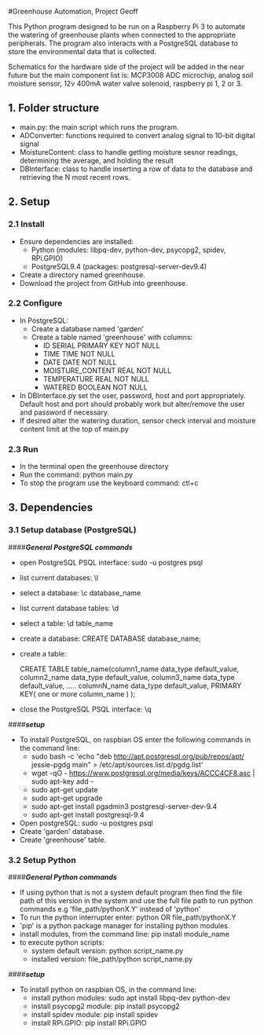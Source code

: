 #Greenhouse Automation, Project Geoff

This Python program designed to be run on a Raspberry Pi 3 to automate the watering of greenhouse plants when connected to the appropriate peripherals. The program also interacts with a PostgreSQL database to store the environmental data that is collected.

Schematics for the hardware side of the project will be added in the near future but the main component list is: MCP3008 ADC microchip, analog soil moisture sensor, 12v 400mA water valve solenoid, raspberry pi 1, 2 or 3.

## 1. Folder structure
- main.py: the main script which runs the program.
- ADConverter: functions required to convert analog signal to 10-bit digital signal
- MoistureContent: class to handle getting moisture sesnor readings, determining the average, and holding the result
- DBInterface: class to handle inserting a row of data to the database and retrieving the N most recent rows.


## 2. Setup
### 2.1 Install

- Ensure dependencies are installed:
	- Python (modules: libpq-dev, python-dev, psycopg2, spidev, RPi.GPIO)
	- PostgreSQL9.4 (packages: postgresql-server-dev9.4)
- Create a directory named greenhouse.
- Download the project from GitHub into greenhouse.

### 2.2 Configure

- In PostgreSQL:
	- Create a database named 'garden'
	- Create a table named 'greenhouse' with columns:
		- ID SERIAL PRIMARY KEY NOT NULL
		- TIME TIME NOT NULL
		- DATE DATE NOT NULL
		- MOISTURE_CONTENT REAL NOT NULL
		- TEMPERATURE REAL NOT NULL
		- WATERED BOOLEAN NOT NULL
- In DBInterface.py set the user, password, host and port appropriately. Default host and port should probably work but alter/remove the user and password if necessary.
- If desired alter the watering duration, sensor check interval and moisture content limit at the top of main.py

### 2.3 Run

- In the terminal open the greenhouse directory
- Run the command: python main.py
- To stop the program use the keyboard command: ctl+c

## 3. Dependencies

### 3.1 Setup database (PostgreSQL)

####_____General PostgreSQL commands_____

- open PostgreSQL PSQL interface: sudo -u postgres psql
- list current databases: \l
- select a database: \c database_name
- list current database tables: \d
- select a table: \d table_name
- create a database: CREATE DATABASE database_name;
- create a table:
	
	CREATE TABLE table_name(column1_name	data_type	default_value,
				column2_name	data_type	default_value,
				column3_name	data_type	default_value,
				.....
				columnN_name	data_type	default_value,
				PRIMARY KEY( one or more column_name )
				);
	
- close the PostgreSQL PSQL interface: \q	

####_____setup_____

- To install PostgreSQL, on raspbian OS enter the following commands in the command line:
	- sudo bash -c 'echo "deb http://apt.postgresql.org/pub/repos/apt/ jessie-pgdg main" > /etc/apt/sources.list.d/pgdg.list'
	- wget -qO - https://www.postgresql.org/media/keys/ACCC4CF8.asc | sudo apt-key add -
	- sudo apt-get update
	- sudo apt-get upgrade
	- sudo apt-get install pgadmin3 postgresql-server-dev-9.4
	- sudo apt-get install postgresql-9.4
- Open postgreSQL: sudo -u postgres psql
- Create 'garden' database.
- Create 'greenhouse' table.

### 3.2 Setup Python


####_____General Python commands_____

- If using python that is not a system default program then find the file path of this version in the system and use the full file path to run python commands e.g 'file_path/pythonX.Y' instead of 'python'
- To run the python interrupter enter: python OR file_path/pythonX.Y
- 'pip' is a python package manager for installing python modules.
- install modules, from the command line: pip install module_name
- to execute python scripts:
	- system default version: python script_name.py
	- installed version: file_path/python script_name.py
	
####_____setup_____

- To install python on raspbian OS, in the command line:
	- install python modules: sudo apt install libpq-dev python-dev
	- install psycopg2 module: pip install psycopg2
	- install spidev module: pip install spidev
	- install RPi.GPIO: pip install RPi.GPIO




